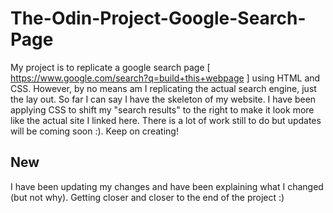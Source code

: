 # The-Odin-Project-Google-Search-Page
My project is to replicate a google search page [ https://www.google.com/search?q=build+this+webpage ] using HTML and CSS. However, by no means am I replicating the actual search engine, just the lay out. So far I can say I have the skeleton of my website. I have been applying CSS to shift my "search results" to the right to make it look more like the actual site I linked here. There is a lot of work still to do but updates will be coming soon :). Keep on creating! 

## New
I have been updating my changes and have been explaining what I changed (but not why). 
Getting closer and closer to the end of the project :) 
